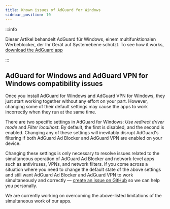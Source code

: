 ```yaml
---
title: Known issues of AdGuard for Windows
sidebar_position: 10
---
```


:::info

Dieser Artikel behandelt AdGuard für Windows, einem multifunktionalen Werbeblocker, der Ihr Gerät auf Systemebene schützt. To see how it works, [download the AdGuard app](https://agrd.io/download-kb-adblock)

:::

## AdGuard for Windows and AdGuard VPN for Windows compatibility issues

Once you install AdGuard for Windows and AdGuard VPN for Windows, they just start working together without any effort on your part. However, changing some of their default settings may cause the apps to work incorrectly when they run at the same time.

There are two specific settings in AdGuard for Windows: *Use redirect driver mode* and *Filter localhost*. By default, the first is disabled, and the second is enabled. Changing any of these settings will inevitably disrupt AdGuard's filtering if both AdGuard Ad Blocker and AdGuard VPN are enabled on your device.

Changing these settings is only necessary to resolve issues related to the simultaneous operation of AdGuard Ad Blocker and network-level apps such as  antiviruses, VPNs, and network filters. If you come across a situation where you need to change the default state of the above settings and still want AdGuard Ad Blocker and AdGuard VPN to work simultaneously and correctly — [create an issue on GitHub](https://github.com/AdguardTeam/AdguardForWindows/issues/new/choose) so we can help you personally.

We are currently working on overcoming the above-listed limitations of the simultaneous work of our apps.
